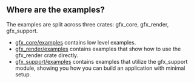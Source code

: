 <!--
    Copyright 2014 The Gfx-rs Developers.

    Licensed under the Apache License, Version 2.0 (the "License");
    you may not use this file except in compliance with the License.
    You may obtain a copy of the License at

        http://www.apache.org/licenses/LICENSE-2.0

    Unless required by applicable law or agreed to in writing, software
    distributed under the License is distributed on an "AS IS" BASIS,
    WITHOUT WARRANTIES OR CONDITIONS OF ANY KIND, either express or implied.
    See the License for the specific language governing permissions and
    limitations under the License.
-->

## Where are the examples?
The examples are split across three crates: gfx_core, gfx_render, gfx_support.

* [gfx_core/examples](../gfx_core/examples) contains low level examples.
* [gfx_render/examples](../gfx_render/examples) contains examples that show how to use the gfx_render crate directly.
* [gfx_support/examples](../gfx_support/examples) contains examples that utilize the gfx_support module, showing you how you can build an
application with minimal setup.
